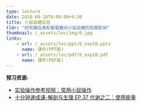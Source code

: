 ```yaml
---
type: lecture
date: 2018-09-16T8:00:00+4:30
title: 小鼠血糖实验
tldr: "研究胰岛素和葡萄糖对小鼠血糖的短期影响"
thumbnail: /_assets/lec/img/6.jpg
links: 
    - url: /_assets/lec/ppt/6_exp10.pptx
      name: 课件(PPT版)
    - url: /_assets/lec/pdf/6_exp10.pdf
      name: 课件(PDF版)
---
```

**预习资源:**
- [实验操作参考视频：常用小鼠操作](https://cloud.tsinghua.edu.cn/f/34cb2ca8137c43c89000/)
- [十分钟速成课-解剖与生理 EP.37 代谢之二：使用能量](https://www.bilibili.com/video/BV1Qs411R7uD)